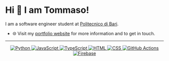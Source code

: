 
# Hi 👋 I am Tommaso! 
I am a software engineer student at [Politecnico di Bari](https://www.poliba.it/).

- 🌐 Visit my [portfolio website](https://tommasocaputi.altervista.org/portfolio/) for more information and to get in touch.

---
<p align="center">
  <a href="https://www.python.org/" target="_blank">
    <img src="https://img.shields.io/badge/Python-%2314354C.svg?style=flat-square&logo=python&logoColor=white" alt="Python">
  </a>
  <a href="https://www.javascript.com/" target="_blank">
    <img src="https://img.shields.io/badge/JavaScript-%23F7DF1E.svg?style=flat-square&logo=javascript&logoColor=black" alt="JavaScript">
  </a>
  <a href="https://www.typescriptlang.org/" target="_blank">
    <img src="https://shields.io/badge/TypeScript-3178C6?logo=TypeScript&logoColor=FFF&style=flat-square" alt="TypeScript">
  </a>
  <a href="https://html.com/" target="_blank">
    <img src="https://img.shields.io/badge/HTML-%23E34F26.svg?style=flat-square&logo=html5&logoColor=white" alt="HTML">
  </a>
  <a href="https://www.w3.org/Style/CSS/Overview.en.html" target="_blank">
    <img src="https://img.shields.io/badge/CSS-%231572B6.svg?style=flat-square&logo=css3&logoColor=white" alt="CSS">
  </a>
  <a href="https://github.com/features/actions" target="_blank">
    <img src="https://img.shields.io/badge/GitHub%20Actions-%232671E5.svg?style=flat-square&logo=github-actions&logoColor=white" alt="GitHub Actions">
  </a>
  <a href="https://firebase.google.com/" target="_blank">
    <img src="https://img.shields.io/badge/firebase-ffca28?style=flat-square&logo=firebase&logoColor=black" alt="Firebase">
  </a>
</p>
